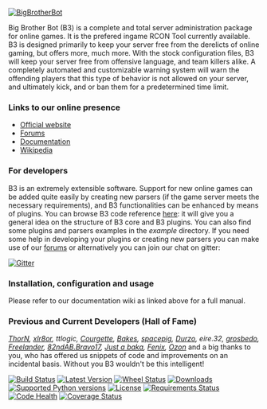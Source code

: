 [![BigBrotherBot](http://www.bigbrotherbot.net/sites/default/files/b3-logo-light-text.png)](http://www.bigbrotherbot.net/)

Big Brother Bot (B3) is a complete and total server administration package for online games. It is the prefered ingame
RCON Tool currently available. B3 is designed primarily to keep your server free from the derelicts of online gaming,
but offers more, much more. With the stock configuration files, B3 will keep your server free from offensive language,
and team killers alike. A completely automated and customizable warning system will warn the offending players that this
type of behavior is not allowed on your server, and ultimately kick, and or ban them for a predetermined time limit.

### Links to our online presence

* [Official website](http://www.bigbrotherbot.net)
* [Forums](http://forum.bigbrotherbot.net)
* [Documentation](http://wiki.bigbrotherbot.net/)
* [Wikipedia](http://en.wikipedia.org/wiki/Big_Brother_Bot)

### For developers

B3 is an extremely extensible software. Support for new online games can be added quite easily by creating new parsers
(if the game server meets the necessary requirements), and B3 functionalities can be enhanced by means of plugins. You 
can browse B3 code reference [here](http://doc.bigbrotherbot.net/): it will give you a general idea on the structure of B3 
core and B3 plugins. You can also find some plugins and parsers examples in the _example_ directory. If you need some 
help in developing your plugins or creating new parsers you can make use of our  [forums](http://forum.bigbrotherbot.net) 
or alternatively you can join our chat on gitter:

[![Gitter](https://badges.gitter.im/Join%20Chat.svg)](https://gitter.im/BigBrotherBot/big-brother-bot?utm_source=badge&utm_medium=badge&utm_campaign=pr-badge)

### Installation, configuration and usage

Please refer to our documentation wiki as linked above for a full manual.

### Previous and Current Developers (Hall of Fame)

_[ThorN], [xlr8or], ttlogic, [Courgette], [Bakes], [spacepig], [Durzo], eire.32, [grosbedo], [Freelander], [82ndAB.Bravo17], 
[Just a baka], [Fenix], [Ozon]_ and a big thanks to you, who has offered us snippets of code and improvements on an 
incidental basis. Without you B3 wouldn't be this intelligent!

[![Build Status](https://travis-ci.org/BigBrotherBot/big-brother-bot.svg?branch=release-1.10)](https://travis-ci.org/BigBrotherBot/big-brother-bot) 
[![Latest Version](https://pypip.in/version/b3/badge.svg?style=flat)](https://pypi.python.org/pypi/b3/)
[![Wheel Status](https://pypip.in/wheel/b3/badge.svg)](https://pypi.python.org/pypi/b3/)
[![Downloads](https://pypip.in/download/b3/badge.svg?style=flat)](https://pypi.python.org/pypi/b3/)
[![Supported Python versions](https://pypip.in/py_versions/b3/badge.svg?style=flat)](https://pypi.python.org/pypi/b3/)
[![License](https://pypip.in/license/b3/badge.svg?style=flat)](https://pypi.python.org/pypi/b3/)
[![Requirements Status](https://requires.io/github/BigBrotherBot/big-brother-bot/requirements.svg?branch=release-1.10)](https://requires.io/github/BigBrotherBot/big-brother-bot/requirements/?branch=release-1.10)
[![Code Health](https://landscape.io/github/BigBrotherBot/big-brother-bot/release-1.10/landscape.svg?style=flat)](https://landscape.io/github/BigBrotherBot/big-brother-bot/release-1.10)
[![Coverage Status](https://coveralls.io/repos/BigBrotherBot/big-brother-bot/badge.svg?branch=release-1.10)](https://coveralls.io/r/BigBrotherBot/big-brother-bot?branch=release-1.10)

[ThorN]: https://github.com/six8
[xlr8or]: https://github.com/markweirath
[Courgette]: https://github.com/thomasleveil
[Bakes]: https://github.com/j-baker
[spacepig]: https://github.com/spacepig
[Durzo]: https://github.com/durzo
[grosbedo]: https://github.com/grosbedo
[Freelander]: https://github.com/ozguruysal
[82ndAB.Bravo17]: https://github.com/82ndab-Bravo17
[Just a baka]: https://github.com/justabaka
[Fenix]: https://github.com/danielepantaleone
[Ozon]: https://github.com/ozon
